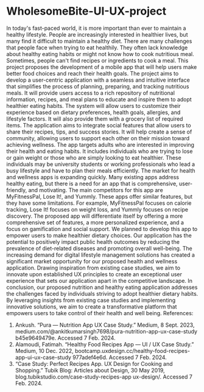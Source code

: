 # WholesomeBite-UI-UX-project

In today's fast-paced world, it is more important than ever to maintain a healthy lifestyle. 
People are increasingly interested in healthier lives, but many find it difficult to maintain a 
healthy diet. There are many challenges that people face when trying to eat healthily. They 
often lack knowledge about healthy eating habits or might not know how to cook nutritious 
meal. Sometimes, people can't find recipes or ingredients to cook a meal. This project 
proposes the development of a mobile app that will help users make better food choices 
and reach their health goals. 
The project aims to develop a user-centric application with a seamless and intuitive 
interface that simplifies the process of planning, preparing, and tracking nutritious meals. It 
will provide users access to a rich repository of nutritional information, recipes, and meal 
plans to educate and inspire them to adopt healthier eating habits. The system will allow 
users to customize their experience based on dietary preferences, health goals, allergies, 
and lifestyle factors. It will also provide them with a grocery list of required items. The 
application aims to integrate social features that allow users to share their recipes, tips, and 
success stories. It will help create a sense of community, allowing users to support each 
other on their mission toward achieving wellness. The app targets adults who are interested 
in improving their health and eating habits. It includes individuals who are trying to lose or 
gain weight or those who are simply looking to eat healthier. These individuals may be 
university students or working professionals who lead a busy lifestyle and have to plan their 
meals efficiently. 
The market for health and wellness apps is expanding quickly. Many existing apps address 
healthy eating, but there is a need for an app that is comprehensive, user-friendly, and 
motivating. The main competitors for this app are MyFitnessPal, Lose It!, and Yummly. 
These apps offer similar features, but they have some limitations. For example, 
MyFitnessPal focuses on calorie tracking, Lose It!  focuses on weight loss, and Yummly 
focuses on recipe discovery. The proposed app will differentiate itself by offering a more 
comprehensive set of features, a more personalized experience, and a focus on gamification 
and social support. 
We planned to develop this app to empower users to make healthier dietary choices. Our 
application has the potential to positively impact public health outcomes by reducing the 
prevalence of diet-related diseases and promoting overall well-being. The increasing 
demand for digital lifestyle management solutions has created a significant market 
opportunity for our proposed health and wellness application. Drawing inspiration from 
existing case studies, we aim to innovate upon established UX principles to create an 
exceptional user experience that sets our application apart in the competitive landscape. 
In conclusion, our proposed nutrition and healthy eating application addresses the 
challenges faced by individuals striving to adopt healthier dietary habits. By leveraging 
insights from existing case studies and implementing innovative solutions, we aim to create 
a transformative platform that empowers users to take control of their health and well
being. 
References: 
1. Ankush. “Pura — Nutrition App UX Case Study.” Medium, 8 Sept. 2023, 
medium.com/@ankitkumarsingh7698/pura-nutrition-app-ux-case-study
b45e9649479e. Accessed 7 Feb. 2024. 
2. Alamoudi, Fatimah. “Healthy Food Recipes App — UI / UX Case Study.” Medium, 10 
Dec. 2022, bootcamp.uxdesign.cc/healthy-food-recipes-app-ui-ux-case-study
977adef4e6d. Accessed 7 Feb. 2024. 
3. “Case Study: Perfect Recipes App. UX Design for Cooking and Shopping.” Tubik Blog: 
Articles about Design, 30 May 2019, blog.tubikstudio.com/case-study-recipes-app
ux-design/. Accessed 7 Feb. 2024.
